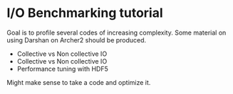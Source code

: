 # I/O Benchmarking tutorial

Goal is to profile several codes of increasing complexity.
Some material on using Darshan on Archer2 should be produced.

- Collective vs Non collective IO
- Collective vs Non collective IO
- Performance tuning with HDF5

Might make sense to take a code and optimize it.

